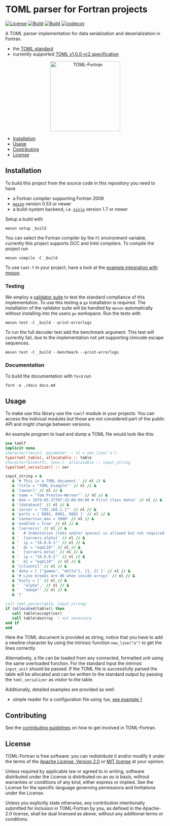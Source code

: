 # TOML parser for Fortran projects

[![License](https://img.shields.io/badge/license-MIT%7CApache%202.0-blue)](LICENSE-Apache)
[![Build](https://travis-ci.com/toml-f/toml-f.svg?branch=master)](https://travis-ci.com/toml-f/toml-f)
[![Build](https://github.com/toml-f/toml-f/workflows/CI/badge.svg)](https://github.com/toml-f/toml-f/actions)
[![codecov](https://codecov.io/gh/toml-f/toml-f/branch/master/graph/badge.svg)](https://codecov.io/gh/toml-f/toml-f)

A TOML parser implementation for data serialization and deserialization in Fortran.

- the [TOML standard](https://toml.io)
- currently supported [TOML v1.0.0-rc2 specification](https://toml.io/en/v1.0.0-rc.2)

<div align="center">
<img src="./assets/toml-f.png" alt="TOML-Fortran" width="220">
</div>

* [Installation](#installation)
* [Usage](#usage)
* [Contributing](#contributing)
* [License](#license)


## Installation

To build this project from the source code in this repository you need to have
- a Fortran compiler supporting Fortran 2008
- [`meson`](https://mesonbuild.com) version 0.53 or newer
- a build-system backend, *i.e.* [`ninja`](https://ninja-build.org) version 1.7 or newer

Setup a build with

```
meson setup _build
```

You can select the Fortran compiler by the `FC` environment variable, currently this project supports GCC and Intel compilers.
To compile the project run

```
meson compile -C _build
```

To use `toml-f` in your project, have a look at the [example integration with meson](https://github.com/toml-f/tf-example-meson).


### Testing

We employ a [validator suite](https://github.com/BurntSushi/toml-test) to test the standard compliance of this implementation.
To use this testing a `go` installation is required.
The installation of the validator suite will be handled by `meson` automatically without installing into the users `go` workspace.
Run the tests with

```
meson test -C _build --print-errorlogs
```

To run the full decoder test add the benchmark argument.
This test will currently fail, due to the implementation not yet supporting Unicode escape sequences.

```
meson test -C _build --benchmark --print-errorlogs
```


### Documentation

To build the documentation with `ford` run

```
ford -o ./docs docs.md
```


## Usage

To make use this library use the `tomlf` module in your projects.
You can access the indiviual modules but those are not considered part of the public API and might change between versions.

An example program to load and dump a TOML file would look like this:

```fortran
use tomlf
implicit none
character(len=1), parameter :: nl = new_line('a')
type(toml_table), allocatable :: table
character(kind=tfc, len=:), allocatable :: input_string
type(toml_serializer) :: ser

input_string = &
   & '# This is a TOML document.' // nl // &
   & 'title = "TOML Example"' // nl // &
   & '[owner]' // nl // &
   & 'name = "Tom Preston-Werner"' // nl // &
   & 'dob = 1979-05-27T07:32:00-08:00 # First class dates' // nl // &
   & '[database]' // nl // &
   & 'server = "192.168.1.1"' // nl // &
   & 'ports = [ 8001, 8001, 8002 ]' // nl // &
   & 'connection_max = 5000' // nl // &
   & 'enabled = true' // nl // &
   & '[servers]' // nl // &
   & '  # Indentation (tabs and/or spaces) is allowed but not required' // nl // &
   & '  [servers.alpha]' // nl // &
   & '  ip = "10.0.0.1"' // nl // &
   & '  dc = "eqdc10"' // nl // &
   & '  [servers.beta]' // nl // &
   & '  ip = "10.0.0.2"' // nl // &
   & '  dc = "eqdc10"' // nl // &
   & '[clients]' // nl // &
   & 'data = [ ["gamma", "delta"], [1, 2] ]' // nl // &
   & '# Line breaks are OK when inside arrays' // nl // &
   & 'hosts = [' // nl // &
   & '  "alpha",' // nl // &
   & '  "omega"' // nl // &
   & ']'

call toml_parse(table, input_string)
if (allocated(table)) then
   call table%accept(ser)
   call table%destroy  ! not necessary
end if
end
```

Here the TOML document is provided as string, notice that you have to add a newline character by using the intrinsic function `new_line("a")` to get the lines correctly.

Alternatively, a file can be loaded from any connected, formatted unit using the same overloaded function.
For the standard input the intrinsic `input_unit` should be passed.
If the TOML file is successfully parsed the table will be allocated and can be written to the standard output by passing the `toml_serializer` as visitor to the table.

Additionally, detailed examples are provided as well:

- simple reader for a configuration file using `fpm`, [see example 1](test/example-1)


## Contributing

See the [contributing guidelines](CONTRIBUTING.md) on how to get involved in TOML-Fortran.


## License

TOML-Fortran is free software: you can redistribute it and/or modify it under the terms of the [Apache License, Version 2.0](LICENSE-Apache) or [MIT license](LICENSE-MIT) at your opinion.

Unless required by applicable law or agreed to in writing, software distributed under the License is distributed on an _as is_ basis, without warranties or conditions of any kind, either express or implied. See the License for the specific language governing permissions and limitations under the License.

Unless you explicitly state otherwise, any contribution intentionally submitted for inclusion in TOML-Fortran by you, as defined in the Apache-2.0 license, shall be dual licensed as above, without any additional terms or conditions.
